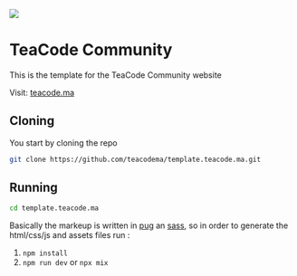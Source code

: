 [<img src="https://teacode.ma/assets/img/teacode/simple-cover.png" />](https://teacode.ma)

# TeaCode Community

This is the template for the TeaCode Community website

Visit: [teacode.ma](https://teacode.ma/)

## Cloning

You start by cloning the repo

```bash
git clone https://github.com/teacodema/template.teacode.ma.git
```

## Running

```bash
cd template.teacode.ma
```

Basically the markeup is written in [pug](https://pugjs.org/) an [sass](https://sass-lang.com/), so in order to generate the html/css/js and assets files run :

1. `npm install`
2. `npm run dev` or `npx mix`
